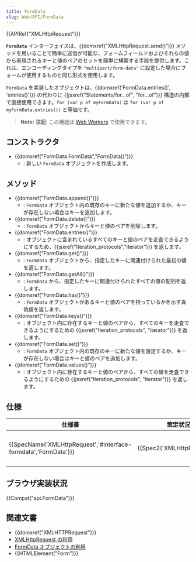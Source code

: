 ```yaml
---
title: FormData
slug: Web/API/FormData
---
```


{{APIRef("XMLHttpRequest")}}

**`FormData`** インターフェイスは、{{domxref("XMLHttpRequest.send()")}} メソッドを用いることで簡単に送信が可能な、フォームフィールドおよびそれらの値から表現されるキーと値のペアのセットを簡単に構築する手段を提供します。これは、エンコーディングタイプを `"multipart/form-data"` に設定した場合にフォームが使用するものと同じ形式を使用します。

`FormData` を実装したオブジェクトは、{{domxref('FormData.entries()', 'entries()')}} の代わりに {{jsxref("Statements/for...of", "for...of")}} 構造の内部で直接使用できます。`for (var p of myFormData)` は `for (var p of myFormData.entries())` と等価です。

> **Note:** **注記**: この機能は [Web Workers](/ja/docs/Web/API/Web_Workers_API) で使用できます。

## コンストラクタ

- {{domxref("FormData.FormData","FormData()")}}
  - : 新しい `FormData` オブジェクトを作成します。

## メソッド

- {{domxref("FormData.append()")}}
  - : `FormData` オブジェクト内の既存のキーに新たな値を追加するか、キーが存在しない場合はキーを追加します。
- {{domxref("FormData.delete()")}}
  - : `FormData` オブジェクトからキーと値のペアを削除します。
- {{domxref("FormData.entries()")}}
  - : オブジェクトに含まれているすべてのキーと値のペアを走査できるようにするため、{{jsxref("Iteration_protocols","iterator")}} を返します。
- {{domxref("FormData.get()")}}
  - : `FormData` オブジェクトから、指定したキーに関連付けられた最初の値を返します。
- {{domxref("FormData.getAll()")}}
  - : `FormData` から、指定したキーに関連付けられたすべての値の配列を返します。
- {{domxref("FormData.has()")}}
  - : `FormData` オブジェクトがあるキーと値のペアを持っているかを示す真偽値を返します。
- {{domxref("FormData.keys()")}}
  - : オブジェクト内に存在するキーと値のペアから、すべてのキーを走査できるようにするための {{jsxref("Iteration_protocols", "iterator")}} を返します。
- {{domxref("FormData.set()")}}
  - : `FormData` オブジェクト内の既存のキーに新たな値を設定するか、キーが存在しない場合はキーと値のペアを追加します。
- {{domxref("FormData.values()")}}
  - : オブジェクト内に存在するキーと値のペアから、すべての値を走査できるようにするための {{jsxref("Iteration_protocols", "iterator")}} を返します。

## 仕様

| 仕様書                                                                               | 策定状況                             | コメント                     |
| ------------------------------------------------------------------------------------ | ------------------------------------ | ---------------------------- |
| {{SpecName('XMLHttpRequest','#interface-formdata','FormData')}} | {{Spec2('XMLHttpRequest')}} | XHR 仕様書で FormData を定義 |

## ブラウザ実装状況

{{Compat("api.FormData")}}

## 関連文書

- {{domxref("XMLHTTPRequest")}}
- [XMLHttpRequest の利用](/ja/docs/DOM/XMLHttpRequest/Using_XMLHttpRequest)
- [FormData オブジェクトの利用](/ja/docs/DOM/XMLHttpRequest/Using_XMLHttpRequest#Using_FormData_objects)
- {{HTMLElement("Form")}}
